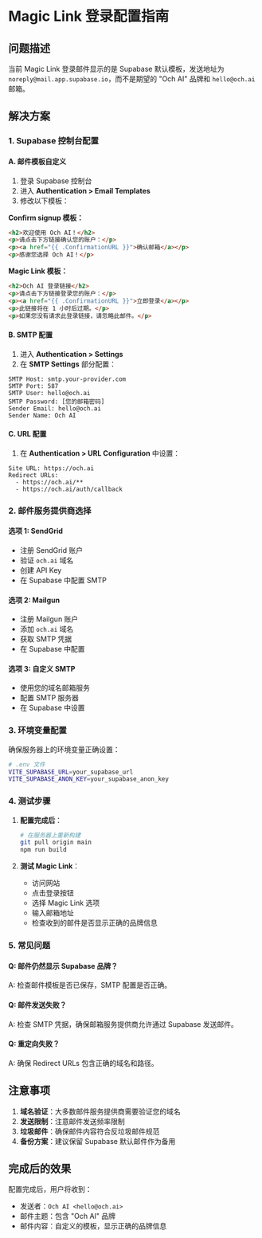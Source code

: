 # Magic Link 登录配置指南

## 问题描述
当前 Magic Link 登录邮件显示的是 Supabase 默认模板，发送地址为 `noreply@mail.app.supabase.io`，而不是期望的 "Och AI" 品牌和 `hello@och.ai` 邮箱。

## 解决方案

### 1. Supabase 控制台配置

#### A. 邮件模板自定义
1. 登录 Supabase 控制台
2. 进入 **Authentication > Email Templates**
3. 修改以下模板：

**Confirm signup 模板：**
```html
<h2>欢迎使用 Och AI！</h2>
<p>请点击下方链接确认您的账户：</p>
<p><a href="{{ .ConfirmationURL }}">确认邮箱</a></p>
<p>感谢您选择 Och AI！</p>
```

**Magic Link 模板：**
```html
<h2>Och AI 登录链接</h2>
<p>请点击下方链接登录您的账户：</p>
<p><a href="{{ .ConfirmationURL }}">立即登录</a></p>
<p>此链接将在 1 小时后过期。</p>
<p>如果您没有请求此登录链接，请忽略此邮件。</p>
```

#### B. SMTP 配置
1. 进入 **Authentication > Settings**
2. 在 **SMTP Settings** 部分配置：

```
SMTP Host: smtp.your-provider.com
SMTP Port: 587
SMTP User: hello@och.ai
SMTP Password: [您的邮箱密码]
Sender Email: hello@och.ai
Sender Name: Och AI
```

#### C. URL 配置
1. 在 **Authentication > URL Configuration** 中设置：

```
Site URL: https://och.ai
Redirect URLs: 
  - https://och.ai/**
  - https://och.ai/auth/callback
```

### 2. 邮件服务提供商选择

#### 选项 1: SendGrid
- 注册 SendGrid 账户
- 验证 `och.ai` 域名
- 创建 API Key
- 在 Supabase 中配置 SMTP

#### 选项 2: Mailgun
- 注册 Mailgun 账户
- 添加 `och.ai` 域名
- 获取 SMTP 凭据
- 在 Supabase 中配置

#### 选项 3: 自定义 SMTP
- 使用您的域名邮箱服务
- 配置 SMTP 服务器
- 在 Supabase 中设置

### 3. 环境变量配置

确保服务器上的环境变量正确设置：

```bash
# .env 文件
VITE_SUPABASE_URL=your_supabase_url
VITE_SUPABASE_ANON_KEY=your_supabase_anon_key
```

### 4. 测试步骤

1. **配置完成后**：
   ```bash
   # 在服务器上重新构建
   git pull origin main
   npm run build
   ```

2. **测试 Magic Link**：
   - 访问网站
   - 点击登录按钮
   - 选择 Magic Link 选项
   - 输入邮箱地址
   - 检查收到的邮件是否显示正确的品牌信息

### 5. 常见问题

#### Q: 邮件仍然显示 Supabase 品牌？
A: 检查邮件模板是否已保存，SMTP 配置是否正确。

#### Q: 邮件发送失败？
A: 检查 SMTP 凭据，确保邮箱服务提供商允许通过 Supabase 发送邮件。

#### Q: 重定向失败？
A: 确保 Redirect URLs 包含正确的域名和路径。

## 注意事项

1. **域名验证**：大多数邮件服务提供商需要验证您的域名
2. **发送限制**：注意邮件发送频率限制
3. **垃圾邮件**：确保邮件内容符合反垃圾邮件规范
4. **备份方案**：建议保留 Supabase 默认邮件作为备用

## 完成后的效果

配置完成后，用户将收到：
- 发送者：`Och AI <hello@och.ai>`
- 邮件主题：包含 "Och AI" 品牌
- 邮件内容：自定义的模板，显示正确的品牌信息

